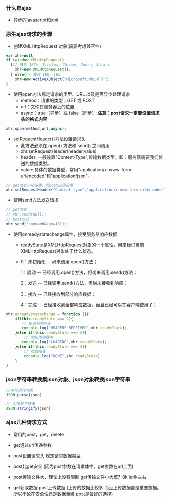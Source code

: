 ### 什么是ajax

- 异步的javascript和xml

###  原生ajax请求的步骤

- 创建XMLHttpRequest 对象(需要考虑兼容性)

```js
var xhr=null;  
if (window.XMLHttpRequest)  
  {// 兼容 IE7+, Firefox, Chrome, Opera, Safari  
    xhr=new XMLHttpRequest();  
  } else{// 兼容 IE6, IE5 
    xhr=new ActiveXObject("Microsoft.XMLHTTP");  
} 
```

- 使用open方法规定请求的类型、URL 以及是否异步处理请求
  - method：请求的类型；GET 或 POST
  - url：文件在服务器上的位置
  - async：true（异步）或 false（同步） **注意：post请求一定要设置请求头的格式内容**

```js
xhr.open(method,url,async);
```

- setRequestHeader()方法设置请求头
  - 此方法必须在 open() 方法和 send() 之间调用
  - xhr.setRequestHeader(header,value)
  - header: 一般设置"Content-Type",传输数据类型，即：服务器需要我们传送的数据类型。
  - value: 具体的数据类型，常用"application/x-www-form-urlencoded"和"application/json"。

```js
// get方式不用设置，而post必须设置
xhr.setRequestHeader("Content-type","application/x-www-form-urlencoded");  
```

- 使用send方法发送请求

```js
// get方式
// xhr.send(null);
// post方式
xhr.send("name=mh&age=18");
```

- 使用onreadystatechange属性，接受服务器响应数据

  - readyState是XMLHttpRequest对象的一个属性，用来标识当前XMLHttpRequest对象处于什么状态。

  - 0：未初始化 -- 尚未调用.open()方法；

    1：启动 -- 已经调用.open()方法，但尚未调用.send()方法；

    2：发送 -- 已经调用.send()方法，但尚未接收到响应；

    3：接收 -- 已经接收到部分响应数据；

    4：完成 -- 已经接收到全部响应数据，而且已经可以在客户端使用了；

```js
xhr.onreadystatechange = function (){
    if(this.readyState === 2){
       // 接收到响应头
       console.log("HEADERS_RECEIVED",xhr.readyState);
    }else if(this.readyState === 3){
        // 响应体加载中
       console.log("LOADING",xhr.readyState);
    }else if(this.readyState === 4){
        // 加载完成
        console.log("DONE",xhr.readyState);
    }
}
```

### json字符串转换集json对象、json对象转换json字符串

```js
//字符串转对象
JSON.parse(json)

// 对象转字符串
JSON.stringify(json)
```

### ajax几种请求方式

- 常用的post，get，delete

- get通过url传递参数 
- post设置请求头  规定请求数据类型

- post比get安全 (因为post参数在请求体中。get参数在url上面) 

- post传输文件大，理论上没有限制  get传输文件小大概7-8k ie4k左右 

- get获取数据	post上传数据 (上传的数据比较多  而且上传数据都是重要数据。所以不论在安全性还是数据量级 post是最好的选择)

  